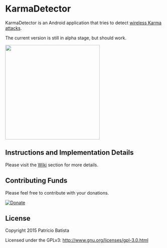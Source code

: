 # KarmaDetector

KarmaDetector is an Android application that tries to detect [wireless Karma attacks](http://theta44.org/karma/).

The current version is still in alpha stage, but should work.

<img src="https://raw.githubusercontent.com/pmbento/karmadetector/master/screenshot1.png" width="300">

## Instructions and Implementation Details

Please visit the [Wiki](https://github.com/pmbento/karmadetector/wiki) section for more details.

## Contributing Funds

Please feel free to contribute with your donations.

[![Donate](https://www.coinbase.com/assets/buttons/donation_large-5e1b50d6490970e32b80023f3070b1d77afc621b9e64ac996596a67a4671967b.png)](https://www.coinbase.com/pmbento)

## License

Copyright 2015 Patrício Batista

Licensed under the GPLv3: http://www.gnu.org/licenses/gpl-3.0.html
